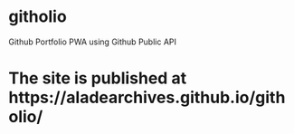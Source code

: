 # githolio
Github Portfolio PWA using Github Public API
<h1>
The site is published at https://aladearchives.github.io/githolio/</h1>

